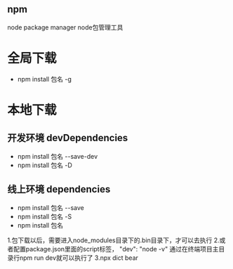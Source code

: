 ## npm
node package manager node包管理工具

# 全局下载
+ npm install 包名 -g

# 本地下载
## 开发环境 devDependencies
+ npm install 包名 --save-dev
+ npm install 包名 -D

## 线上环境 dependencies
+ npm install 包名 --save
+ npm install 包名 -S
+ npm install 包名

1.包下载以后，需要进入node_modules目录下的.bin目录下，才可以去执行
2.或者配置package.json里面的script标签， "dev": "node -v"  通过在终端项目主目录行npm run dev就可以执行了
3.npx dict bear
  
